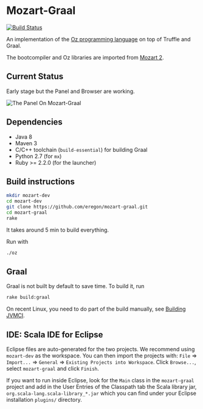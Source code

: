 # Mozart-Graal

[![Build Status](https://travis-ci.org/eregon/mozart-graal.svg?branch=master)](https://travis-ci.org/eregon/mozart-graal)

An implementation of the [Oz programming language](https://en.wikipedia.org/wiki/Oz_(programming_language)) on top of Truffle and Graal.

The bootcompiler and Oz libraries are imported from [Mozart 2](https://github.com/mozart/mozart2).

## Current Status

Early stage but the Panel and Browser are working.

![The Panel On Mozart-Graal](https://pbs.twimg.com/media/Cf_bHhQXIAAtp_X.png)

## Dependencies

* Java 8
* Maven 3
* C/C++ toolchain (`build-essential`) for building Graal
* Python 2.7 (for `mx`)
* Ruby >= 2.2.0 (for the launcher)

## Build instructions

```bash
mkdir mozart-dev
cd mozart-dev
git clone https://github.com/eregon/mozart-graal.git
cd mozart-graal
rake
```

It takes around 5 min to build everything.

Run with
```bash
./oz
```

## Graal

Graal is not built by default to save time.
To build it, run
```bash
rake build:graal
```

On recent Linux, you need to do part of the build manually, see [Building JVMCI](vm/jvmci/README.md).

## IDE: Scala IDE for Eclipse

Eclipse files are auto-generated for the two projects.
We recommend using `mozart-dev` as the workspace.
You can then import the projects with:
`File` => `Import...` => `General` => `Existing Projects into Workspace`.
Click `Browse...`, select `mozart-graal` and click `Finish`.

If you want to run inside Eclipse, look for the `Main` class
in the `mozart-graal` project and add in the User Entries of the Classpath tab the Scala library jar,
`org.scala-lang.scala-library_*.jar` which you can find under your Eclipse installation `plugins/` directory.
